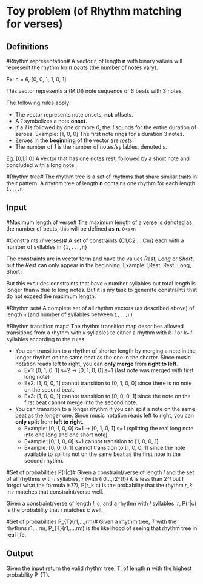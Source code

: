 Toy problem (of Rhythm matching for verses)
===========

Definitions
-----------
#Rhythm representation#
A vector r, of length **n** with binary values will represent the rhythm for __n__ _beats_ (the number of notes vary). 

Ex: n = 6, [0, 0, 1, 1, 0, 1]

This vector represents a (MIDI) note sequence of 6 beats with 3 notes. 

The following rules apply:

* The vector represents note onsets, **not** offsets.
* A *1* symbolizes a note **onset**. 
* if a *1* is followed by one or more _0_, the *1* sounds for the entire duration of zeroes. Example: [1, 0, 0] The first note rings for a duration 3 notes.
* Zeroes in the **beginning** of the vector are _rests_.
* The number of _1_ is the number of notes/syllables, denoted _s_.

Eg. [0,1,1,0] A vector that has one notes rest, followed by a short note and concluded with a long note.

#Rhythm tree#
The rhythm tree is a set of rhythms that share similar traits in their pattern. A rhythm tree of length **n** contains one rhythm for each length `1,..,n`

Input
-----
#Maximum length of verse#
The maximum length of a verse is denoted as the number of beats, this will be defined as **n**. `0<s<n`

#Constraints (/ verses)#
A set of constraints {C1,C2,...,Cm} each with a number of syllables in `{1,...,n}`

The constraints are in vector form and have the values _Rest_, _Long_ or _Short_, but the _Rest_ can only appear in the beginning. Example: [Rest, Rest, Long, Short]

But this excludes constraints that have `n` number syllables but total length is longer than `n` due to long notes. 
But it is my task to generate constraints that do not exceed the maximum length.

#Rhythm set#
A complete set of all rhythm vectors (as described above) of length `n` (and number of syllables between `1,..,n`)

#Rhythm transition map#
The rhythm transition map describes allowed transitions from a rhythm with _k_ syllables to either a rhythm with _k-1_ or _k+1_ syllables according to the rules:

* You can transition to a rhythm of shorter length by merging a note in the longer rhythm on the same beat as the one in the shorter. Since music notation reads left to right, you can **only merge** from __right to left__.
    * Ex1: [0, 1, 0, 1] s=2 -> [0, 1, 0, 0] s=1 (last note was merged with first long note)
    * Ex2: [1, 0, 0, 1] cannot transition to [0, 1, 0, 0] since there is no note on the second beat.
    * Ex3: [1, 0, 0, 1] cannot transition to [0, 0, 0, 1] since the note on the first beat cannot merge into the second note.
* You can transition to a longer rhythm if you can split a note on the same beat as the longer one. Since music notation reads left to right, you can **only split** from __left to right__.
    * Example: [0, 1, 0, 0] s=1 -> [0, 1, 0, 1] s=1 (splitting the real long note into one long and one short note)
    * Example: [0, 1, 0, 0] s=1 cannot transition to [1, 0, 0, 1]
    * Example: [0, 0, 0, 1] cannot transition to [1, 0, 0, 1] since the note available to split is not on the same beat as the first note in the second rhythm.

#Set of probabilities P(r|c)#
Given a constraint/verse of length _l_ and the set of all rhythms with _l_ syllables, _r_  (with {r0,..,r2^{l}} it is less than 2^_l_ but I forgot what the formula is??), P(r_k|c) is the probability that the rhythm *r_k* in _r_ matches that constraint/verse well.

Given a constraint/verse of length _l_, _c_, and a rhythm with _l_ syllables, _r_, P(r|c) is the probability that r matches c well.

#Set of probabilities P_{T}(r1,...,rm)#
Given a rhythm tree, _T_ with the rhythms r1,...rm, P_{T}(r1,...,rm) is the likelihood of seeing that rhythm tree in real life.

Output
------
Given the input return the valid rhythm tree, T, of length **n** with the highest probability P_{T}.


